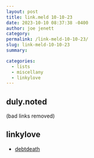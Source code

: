 ```yaml
---
layout: post
title: link.meld 10-10-23
date: 2023-10-10 08:37:38 -0400
author: joe jenett
category: 
permalink: /link-meld-10-10-23/
slug: link-meld-10-10-23
summary: 

categories:
  - lists
  - miscellany
  - linkylove
---
```

<h2>duly.noted</h2>
(bad links removed)
<h2>linkylove</h2>
<ul class="linkylove">
	<li><a title="cc" href="https://debtdeath.neocities.org/">debtdeath</a></li>
</ul>
<a style="display:none;" href="https://brid.gy/publish/mastodon"><small>(cross-posted to mastodon)</small></a>